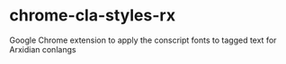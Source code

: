# chrome-cla-styles-rx
Google Chrome extension to apply the conscript fonts to tagged text for Arxidian conlangs
